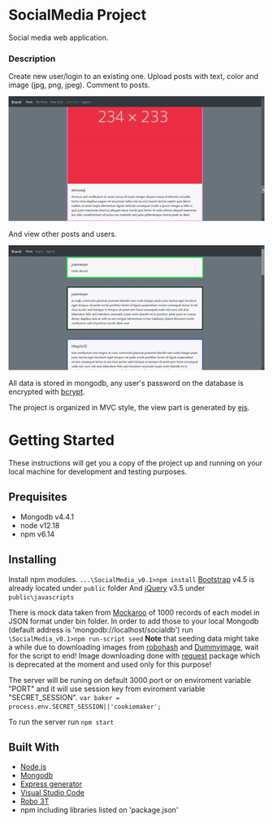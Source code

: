 # SocialMedia Project
Social media web application.

### Description
Create new user/login to an existing one.
Upload posts with text, color and image (jpg, png, jpeg).
Comment to posts.

![create post](https://raw.githubusercontent.com/RonVaknin/SocialMedia/main/preview/post.gif)

And view other posts and users.

![posts view](https://raw.githubusercontent.com/RonVaknin/SocialMedia/main/preview/pageview.gif)

All data is stored in mongodb, any user's password on the database is encrypted with [bcrypt](https://www.npmjs.com/package/bcrypt).

The project is organized in MVC style, the view part is generated by [ejs](https://ejs.co/).

# Getting Started
These instructions will get you a copy of the project up and running on your local
machine for development and testing purposes.

## Prequisites
* Mongodb v4.4.1
* node v12.18
* npm v6.14

## Installing
Install npm modules.
`...\SocialMedia_v0.1>npm install`
[Bootstrap](https://getbootstrap.com/) v4.5 is already located under `public` folder
And [jQuery](https://jquery.com/) v3.5 under `public\javascripts`

There is mock data taken from [Mockaroo](https://mockaroo.com/) of 1000 records of each model in JSON format under bin folder.
In order to add those to your local Mongodb (default address is 'mongodb://localhost/socialdb') run
`\SocialMedia_v0.1>npm run-script seed`
**Note** that seeding data might take a while due to downloading images from [robohash](https://robohash.org/) and [Dummyimage](https://dummyimage.com/), 
wait for the script to end!
Image downloading done with [request](https://www.npmjs.com/package/request) package which is deprecated at the moment and used only for this purpose!

The server will be runing on default 3000 port or on enviroment variable "PORT"
and it will use session key from eviroment variable "SECRET_SESSION".
`var baker = process.env.SECRET_SESSION||'cookiemaker';`

To run the server run `npm start`

## Built With
* [Node,js](https://nodejs.org/en/)
* [Mongodb](https://www.mongodb.com/)
* [Express generator](https://expressjs.com/en/starter/generator.html)
* [Visual Studio Code](https://code.visualstudio.com/)
* [Robo 3T](https://robomongo.org/)
* npm including libraries listed on 'package.json'




